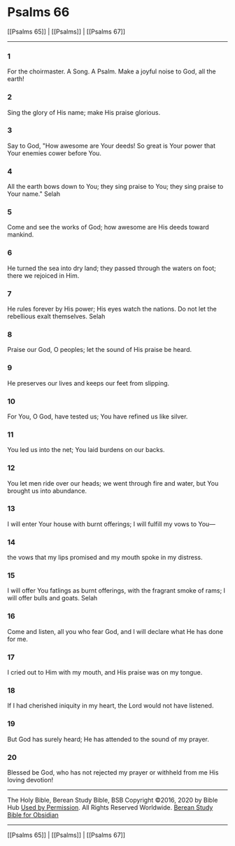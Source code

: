 # Psalms 66

[[Psalms 65]] | [[Psalms]] | [[Psalms 67]]

---

### 1
For the choirmaster. A Song. A Psalm. Make a joyful noise to God, all the earth!

### 2
Sing the glory of His name; make His praise glorious.

### 3
Say to God, "How awesome are Your deeds! So great is Your power that Your enemies cower before You.

### 4
All the earth bows down to You; they sing praise to You; they sing praise to Your name." Selah

### 5
Come and see the works of God; how awesome are His deeds toward mankind.

### 6
He turned the sea into dry land; they passed through the waters on foot; there we rejoiced in Him.

### 7
He rules forever by His power; His eyes watch the nations. Do not let the rebellious exalt themselves. Selah

### 8
Praise our God, O peoples; let the sound of His praise be heard.

### 9
He preserves our lives and keeps our feet from slipping.

### 10
For You, O God, have tested us; You have refined us like silver.

### 11
You led us into the net; You laid burdens on our backs.

### 12
You let men ride over our heads; we went through fire and water, but You brought us into abundance.

### 13
I will enter Your house with burnt offerings; I will fulfill my vows to You—

### 14
the vows that my lips promised and my mouth spoke in my distress.

### 15
I will offer You fatlings as burnt offerings, with the fragrant smoke of rams; I will offer bulls and goats. Selah

### 16
Come and listen, all you who fear God, and I will declare what He has done for me.

### 17
I cried out to Him with my mouth, and His praise was on my tongue.

### 18
If I had cherished iniquity in my heart, the Lord would not have listened.

### 19
But God has surely heard; He has attended to the sound of my prayer.

### 20
Blessed be God, who has not rejected my prayer or withheld from me His loving devotion!

---

The Holy Bible, Berean Study Bible, BSB
Copyright ©2016, 2020 by Bible Hub
[Used by Permission](https://berean.bible/terms.htm). All Rights Reserved Worldwide.
[Berean Study Bible for Obsidian](https://github.com/gapmiss/berean-study-bible-for-obsidian)

---

[[Psalms 65]] | [[Psalms]] | [[Psalms 67]]

